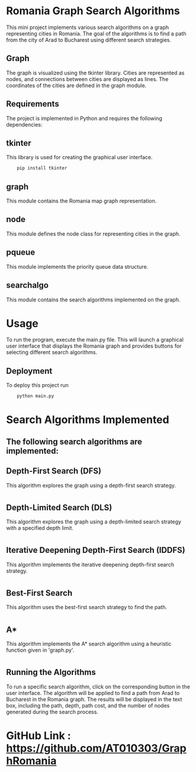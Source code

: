 # Romania Graph Search Algorithms

This mini project implements various search algorithms on a graph representing cities in Romania. The goal of the algorithms is to find a path from the city of Arad to Bucharest using different search strategies.

## Graph 
The graph is visualized using the tkinter library. Cities are represented as nodes, and connections between cities are displayed as lines. The coordinates of the cities are defined in the graph module.

## Requirements

The project is implemented in Python and requires the following dependencies:

## tkinter
This library is used for creating the graphical user interface.
```bash
    pip install tkinter
```

## graph
This module contains the Romania map graph representation.
## node
This module defines the node class for representing cities in the graph.
## pqueue
This module implements the priority queue data structure.
## searchalgo
This module contains the search algorithms implemented on the graph.


# Usage
To run the program, execute the main.py file. This will launch a graphical user interface that displays the Romania graph and provides buttons for selecting different search algorithms.

## Deployment

To deploy this project run

```bash
    python main.py
```

# Search Algorithms Implemented
## The following search algorithms are implemented:

## Depth-First Search (DFS)
This algorithm explores the graph using a depth-first search strategy.

#
## Depth-Limited Search (DLS)
This algorithm explores the graph using a depth-limited search strategy with a specified depth limit.

#
## Iterative Deepening Depth-First Search (IDDFS)
This algorithm implements the iterative deepening depth-first search strategy.

#
## Best-First Search
This algorithm uses the best-first search strategy to find the path.

#
## A*
 This algorithm implements the A* search algorithm using a heuristic function given in 'graph.py'.

#
## Running the Algorithms
To run a specific search algorithm, click on the corresponding button in the user interface. The algorithm will be applied to find a path from Arad to Bucharest in the Romania graph. The results will be displayed in the text box, including the path, depth, path cost, and the number of nodes generated during the search process.

# GitHub Link : https://github.com/AT010303/GraphRomania